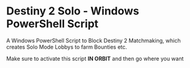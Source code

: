 # Destiny 2 Solo - Windows PowerShell Script
A Windows PowerShell Script to Block Destiny 2 Matchmaking, which creates Solo Mode Lobbys to farm Bounties etc.

Make sure to activate this script **IN ORBIT** and then go where you want
